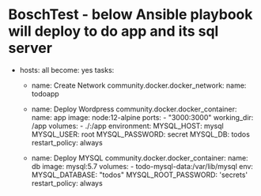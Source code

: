 # BoschTest - below Ansible playbook will deploy to do app and its sql server
- hosts: all
  become: yes
  tasks:

    - name: Create Network
      community.docker.docker_network:
        name: todoapp

    - name: Deploy Wordpress
      community.docker.docker_container:
        name: app
        image: node:12-alpine
        ports:
          - "3000:3000"
        working_dir: /app
        volumes:
          - ./:/app
        environment:
          MYSQL_HOST: mysql
          MYSQL_USER: root
          MYSQL_PASSWORD: secret
          MYSQL_DB: todos
        restart_policy: always


    - name: Deploy MYSQL
      community.docker.docker_container:
        name: db
        image: mysql:5.7
        volumes:
          - todo-mysql-data:/var/lib/mysql
        env:
          MYSQL_DATABASE: "todos"
          MYSQL_ROOT_PASSWORD: 'secrets'
        restart_policy: always
